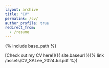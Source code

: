 ```yaml
---
layout: archive
title: "CV"
permalink: /cv/
author_profile: true
redirect_from:
  - /resume
---
```


{% include base_path %}

[Check out my CV here!]({{ site.baseurl }}{% link /assets/CV_SALee_2024Jul.pdf %})